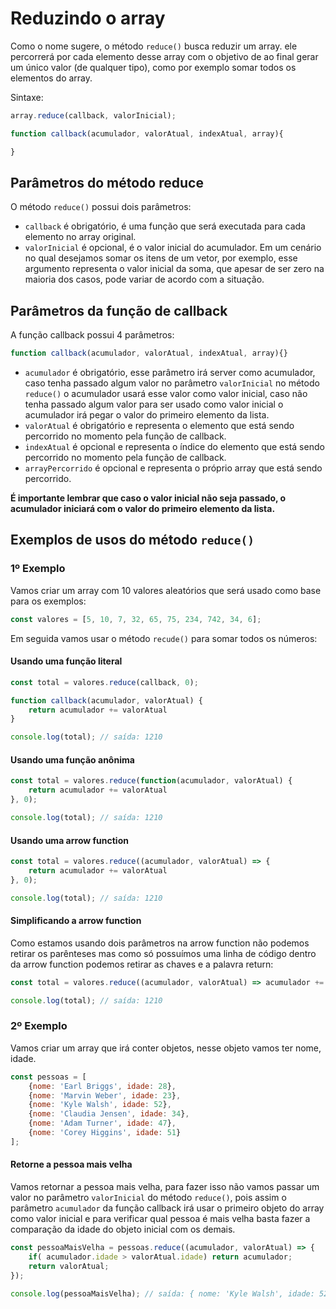 # Reduzindo o array

Como o nome sugere, o método `reduce()` busca reduzir um array. ele percorrerá por cada elemento desse array com o objetivo de ao final gerar um único valor (de qualquer tipo), como por exemplo somar todos os elementos do array.

Sintaxe:

```js
array.reduce(callback, valorInicial);

function callback(acumulador, valorAtual, indexAtual, array){

}
```

## Parâmetros do método reduce

O método `reduce()` possui dois parâmetros:

* `callback` é obrigatório, é uma função que será executada para cada elemento no array original.
* `valorInicial` é opcional, é o valor inicial do acumulador. Em um cenário no qual desejamos somar os itens de um vetor, por exemplo, esse argumento representa o valor inicial da soma, que apesar de ser zero na maioria dos casos, pode variar de acordo com a situação.

## Parâmetros da função de callback

A função callback possui 4 parâmetros:

```js
function callback(acumulador, valorAtual, indexAtual, array){}
```

* `acumulador` é obrigatório, esse parâmetro irá server como acumulador, caso tenha passado algum valor no parâmetro `valorInicial` no método `reduce()` o acumulador usará esse valor como valor inicial, caso não tenha passado algum valor para ser usado como valor inicial o acumulador irá pegar o valor do primeiro elemento da lista.
* `valorAtual` é obrigatório e representa o elemento que está sendo percorrido no momento pela função de callback.
* `indexAtual` é opcional e representa o índice do elemento que está sendo percorrido no momento pela função de callback.
* `arrayPercorrido` é opcional e representa o próprio array que está sendo percorrido.

**É importante lembrar que caso o valor inicial não seja passado, o acumulador iniciará com o valor do primeiro elemento da lista.**

## Exemplos de usos do método `reduce()`

### 1º Exemplo

Vamos criar um array com 10 valores aleatórios que será usado como base para os exemplos:

```js
const valores = [5, 10, 7, 32, 65, 75, 234, 742, 34, 6];
```

Em seguida vamos usar o método `recude()` para somar todos os números:

#### Usando uma função literal

```js
const total = valores.reduce(callback, 0);

function callback(acumulador, valorAtual) {
    return acumulador += valorAtual
}

console.log(total); // saída: 1210
```

#### Usando uma função anônima

```js
const total = valores.reduce(function(acumulador, valorAtual) {
    return acumulador += valorAtual
}, 0);

console.log(total); // saída: 1210
```

#### Usando uma arrow function

```js
const total = valores.reduce((acumulador, valorAtual) => {
    return acumulador += valorAtual
}, 0);

console.log(total); // saída: 1210
```

#### Simplificando a arrow function

Como estamos usando dois parâmetros na arrow function não podemos retirar os parênteses mas como só possuímos uma linha de código dentro da arrow function podemos retirar as chaves e a palavra return:

```js
const total = valores.reduce((acumulador, valorAtual) => acumulador += valorAtual, 0);

console.log(total); // saída: 1210
```

### 2º Exemplo

Vamos criar um array que irá conter objetos, nesse objeto vamos ter nome, idade.

```js
const pessoas = [
    {nome: 'Earl Briggs', idade: 28},
    {nome: 'Marvin Weber', idade: 23},
    {nome: 'Kyle Walsh', idade: 52},
    {nome: 'Claudia Jensen', idade: 34},
    {nome: 'Adam Turner', idade: 47},
    {nome: 'Corey Higgins', idade: 51}
];
```

#### Retorne a pessoa mais velha

Vamos retornar a pessoa mais velha, para fazer isso não vamos passar um valor no parâmetro `valorInicial` do método `reduce()`, pois assim o parâmetro `acumulador` da função callback irá usar o primeiro objeto do array como valor inicial e para verificar qual pessoa é mais velha basta fazer a comparação da idade do objeto inicial com os demais.

```js
const pessoaMaisVelha = pessoas.reduce((acumulador, valorAtual) => {
    if( acumulador.idade > valorAtual.idade) return acumulador;
    return valorAtual;
});

console.log(pessoaMaisVelha); // saída: { nome: 'Kyle Walsh', idade: 52 }
```
